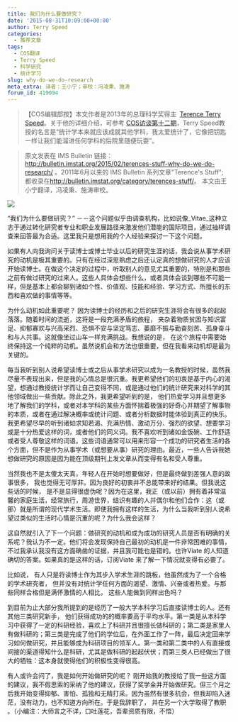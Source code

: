 ```yaml
---
title: 我们为什么要做研究？
date: '2015-08-31T10:09:00+00:00'
author: Terry Speed
categories:
  - 推荐文章
tags:
  - COS翻译
  - Terry Speed
  - 科学研究
  - 统计学习
slug: why-do-we-do-research
meta_extra: 译者：王小宁；审校：冯凌秉、施涛
forum_id: 419094
---
```


>【COS编辑部按】本文作者是2013年的总理科学奖得主 
>[Terence Terry Speed](http://www.stat.berkeley.edu/~terry/)。关于他的详细介绍，可参考
>[COS访谈第十二期](https://cos.name/2013/11/terry-speed/)，Terry Speed教授的名言是“统计学本来就应该成就其他学科，我太爱统计了，它像把钥匙一样让我们能溜进任何学科的后院里随便玩耍”。


>原文发表在 IMS Bulletin 链接：<http://bulletin.imstat.org/2015/02/terences-stuff-why-do-we-do-research/>
>。2011年6月以来的 IMS Bulletin 系列文章"Terence's Stuff"; 都收录在<http://bulletin.imstat.org/category/terences-stuff/>。
>本文由王小宁翻译，冯凌秉、施涛审校。


![](https://uploads.cosx.org/2015/08/Terry-Speed-1-2.jpg)

“我们为什么要做研究？” －－这个问题似乎由调查机构，比如说像_Vitae_这种立志于通过转化研究者专业和职业发展路径来激发他们潜能的国际项目，通过抽样调查来回答最为合适。这里我只是想用我的个人经验来探讨一下这个问题。


如果有人向我询问关于读博士或博士毕业以后的研究生涯的话，我会说从事学术研究的动机是极其重要的。只有在经过深思熟虑之后还认定真的想做研究的人才应该开始读博士。在做这个决定的过程中，听取别人的意见尤其重要的，特别是和那些之前有做过研究的过来人。这些人具体会想些什么，或者具体会谈到哪些不可能一样，但是基本上都会聊到诸如个性、价值观、技能和经验、学习方式、所擅长的东西和喜欢做的事情等等。<!--more-->

为什么动机如此重要呢？ 因为读博士的经历和之后的研究生涯将会有很多的起起落落。随着时间的流逝，这将是一段充满矛盾的旅程， 夹杂着物质贫困与知识富足、抑郁寡欢与兴高采烈、恐惧不安与坚定笃志、萎靡不振与勤奋刻苦、孤身奋斗和与人共事。这就像坐过山车一样充满挑战。我想说的是， 在这个旅程中需要始终保持这一个纯粹的动机。虽然说机会和方法也很重要，但在我看来动机却是最为关键的。

每当我听到别人说希望读博士或之后从事学术研究以成为一名教授的时候，虽然我尽量不表现出来，但是我的心情总是很沉重。我更希望他们的初衷是基于内心的渴望，想通过教授统计学而让自己变得不同，或是通过他们的统计研究来对科学的其他领域做出一些贡献。除此之外，我更希望听到的是， 他们热爱学习并且想更多地了解我们的学科，或者对本学科的某些方面怀揣着极强的好奇心并期望了解事物的本质，或者在通过解决概率或统计问题、或者分析数据时能体验到真正的快乐。我更希望尽早的听到诸如求知若渴、充满热情、激动万分、强烈的欲望、想要学习或是十分热爱这样的词，或者他们的同义词。我不喜欢听到诸如金饭碗、工作舒适或者受人尊敬这样的词语。这些词语通常可以用来形容一个成功的研究者生活的各个方面，但不是作为从事学术（或想要从事）研究的理由。最近，一些人告诉我她想做研究的原因是因为能在顶级期刊上发文章从而变得有名和受人尊重。

当然我也不是太傻太天真，年轻人在开始时想要做好，但是最终做到差强人意的故事很多， 我也觉得无可厚非。因为良好的初衷并不总能带来好的结果。但我说这些话的时候， 是不是显得很虚伪呢？因为在这里，我正（或以前）拥有着非常温馨的家庭生活，经常旅行，周游世界，结识有趣的人并偶尔和他们合作：这（或那）就是所谓的现代学术生活。即使我拥有这样的生活，为什么当我听到别人说希望过类似的生活时心情是沉重的呢？为什么我会这样？

这自然就引入了下一个问题：做研究的动机和成为成功的研究人员是否有明确的关系呢？我认为不一定。他们将会发现保持自己最初的动机是一件非常困难的事情，不过我承认我没有这方面确凿的证据，并且我可能也是错的。也许Viate 的人知道确切的答案。如果真的是这样的话，订阅Viate 来了解一下情况就变得有必要了。

比如说， 有人只是将读博士作为其步入学术生涯的跳板，他虽然成为了一个合格的学术研究者， 但并没有对统计学任何方面的渴望、激情、兴奋或者热爱。与那些同样合格但是满怀激情的人相比， 这些人能做到同样出色吗？

到目前为止大部分我所提到的是经历了一般大学本科学习后直接读博士的人。还有其他三类研究新手， 他们获得成功的的概率要高于平均水平。第一类是从本科学习中获得了一定的科研经验，喜欢上了科研并且很擅长做科研的；第二类是家里人有做科研的；第三类是完成了他们的学位后，在外面工作了一阵，最后决定回来学习如何做研究，并且能够成为科研项目的领军人。第一类和第二类中的人有直接或间接的渠道得知什么是科研，尤其是做科研的起起伏伏；而第三类人已经做出了很大的牺牲：这本身就使得他们的积极性变得很高。

有人或许会问了，我是如何开始做研究的呢？ 刚开始我的教授给了我一些这方面的建议，我不假思索的采纳了他的建议，获得了奖学金并开始做研究。但三个月之后我开始变得抑郁、害怕、孤独和无精打采。因为虽然有很多机会，但我却陷入迷茫，没有动力，也不知道方向所在。于是我辞职了， 并在另一个大学取得了教职 。（小编注：大师言之不详，口吐莲花，吾辈资质有限，不悟）
